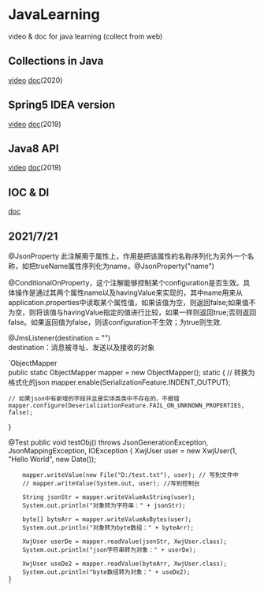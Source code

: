 # JavaLearning
video &amp; doc for java learning (collect from web)

Collections in Java
--------
[video](https://www.bilibili.com/video/BV1zD4y1Q7Fw) [doc](https://lazydog036.gitee.io/2020/10/29/JAVA%E9%9B%86%E5%90%88%E6%A1%86%E6%9E%B6/)(2020)

Spring5 IDEA version
--------
[video](https://www.bilibili.com/video/BV1WE411d7Dv) [doc](https://www.docs4dev.com/docs/zh/spring-framework/5.1.3.RELEASE/reference/)(2019)

Java8 API
-------
[video](https://www.bilibili.com/video/BV1ut411g7E9) [doc](https://blog.csdn.net/weixin_45225595/article/details/106203264)(2019)

IOC & DI
---------
[doc](https://blog.csdn.net/bestone0213/article/details/47424255)

2021/7/21
------
@JsonProperty 此注解用于属性上，作用是把该属性的名称序列化为另外一个名称，如把trueName属性序列化为name，@JsonProperty("name")  

@ConditionalOnProperty，这个注解能够控制某个configuration是否生效。具体操作是通过其两个属性name以及havingValue来实现的，其中name用来从application.properties中读取某个属性值，如果该值为空，则返回false;如果值不为空，则将该值与havingValue指定的值进行比较，如果一样则返回true;否则返回false。如果返回值为false，则该configuration不生效；为true则生效.  

@JmsListener(destination = "")  
destination：消息被寻址、发送以及接收的对象  

`ObjectMapper  
public static ObjectMapper mapper = new ObjectMapper();
static {
    // 转换为格式化的json
    mapper.enable(SerializationFeature.INDENT_OUTPUT);

    // 如果json中有新增的字段并且是实体类类中不存在的，不报错
    mapper.configure(DeserializationFeature.FAIL_ON_UNKNOWN_PROPERTIES, false);
}

@Test
    public void testObj() throws JsonGenerationException, JsonMappingException, IOException {
        XwjUser user = new XwjUser(1, "Hello World", new Date());

        mapper.writeValue(new File("D:/test.txt"), user); // 写到文件中
        // mapper.writeValue(System.out, user); //写到控制台

        String jsonStr = mapper.writeValueAsString(user);
        System.out.println("对象转为字符串：" + jsonStr);

        byte[] byteArr = mapper.writeValueAsBytes(user);
        System.out.println("对象转为byte数组：" + byteArr);

        XwjUser userDe = mapper.readValue(jsonStr, XwjUser.class);
        System.out.println("json字符串转为对象：" + userDe);

        XwjUser useDe2 = mapper.readValue(byteArr, XwjUser.class);
        System.out.println("byte数组转为对象：" + useDe2);
    }
    `


